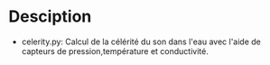 Desciption
============
* celerity.py: Calcul de la célérité du son dans l'eau avec l'aide de capteurs de pression,température et conductivité.
